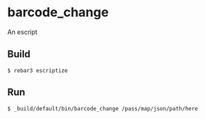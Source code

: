 barcode_change
=====

An escript

Build
-----

    $ rebar3 escriptize

Run
---

    $ _build/default/bin/barcode_change /pass/map/json/path/here
